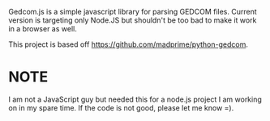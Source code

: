 Gedcom.js is a simple javascript library for parsing GEDCOM files.  Current version is targeting only Node.JS but shouldn't be too bad to make it work in a browser as well.

This project is based off https://github.com/madprime/python-gedcom.

NOTE
====
I am not a JavaScript guy but needed this for a node.js project I am working on in my spare time.  If the code is not good, please let me know =).
